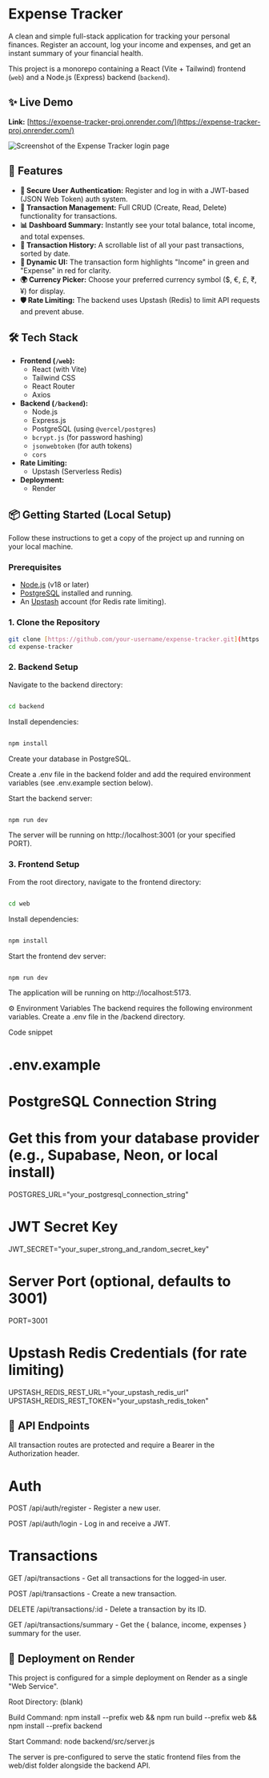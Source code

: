 # Expense Tracker

A clean and simple full-stack application for tracking your personal finances. Register an account, log your income and expenses, and get an instant summary of your financial health.

This project is a monorepo containing a React (Vite + Tailwind) frontend (`web`) and a Node.js (Express) backend (`backend`).

## ✨ Live Demo

**Link:** [https://expense-tracker-proj.onrender.com/](https://expense-tracker-proj.onrender.com/)

![Screenshot of the Expense Tracker login page](image.png)

## 🚀 Features

* **🔐 Secure User Authentication:** Register and log in with a JWT-based (JSON Web Token) auth system.
* **💸 Transaction Management:** Full CRUD (Create, Read, Delete) functionality for transactions.
* **📊 Dashboard Summary:** Instantly see your total balance, total income, and total expenses.
* **📜 Transaction History:** A scrollable list of all your past transactions, sorted by date.
* **🎨 Dynamic UI:** The transaction form highlights "Income" in green and "Expense" in red for clarity.
* **🌍 Currency Picker:** Choose your preferred currency symbol ($, €, £, ₹, ¥) for display.
* **🛡️ Rate Limiting:** The backend uses Upstash (Redis) to limit API requests and prevent abuse.

## 🛠️ Tech Stack

* **Frontend (`/web`):**
    * React (with Vite)
    * Tailwind CSS
    * React Router
    * Axios
* **Backend (`/backend`):**
    * Node.js
    * Express.js
    * PostgreSQL (using `@vercel/postgres`)
    * `bcrypt.js` (for password hashing)
    * `jsonwebtoken` (for auth tokens)
    * `cors`
* **Rate Limiting:**
    * Upstash (Serverless Redis)
* **Deployment:**
    * Render

## 📦 Getting Started (Local Setup)

Follow these instructions to get a copy of the project up and running on your local machine.

### Prerequisites

* [Node.js](https://nodejs.org/) (v18 or later)
* [PostgreSQL](https://www.postgresql.org/download/) installed and running.
* An [Upstash](https://upstash.com/) account (for Redis rate limiting).

### 1. Clone the Repository

```bash
git clone [https://github.com/your-username/expense-tracker.git](https://github.com/your-username/expense-tracker.git)
cd expense-tracker
```

### 2. Backend Setup
Navigate to the backend directory:

```Bash

cd backend
```
Install dependencies:

```Bash

npm install
```
Create your database in PostgreSQL.

Create a .env file in the backend folder and add the required environment variables (see .env.example section below).

Start the backend server:

```Bash

npm run dev
```
The server will be running on http://localhost:3001 (or your specified PORT).

### 3. Frontend Setup
From the root directory, navigate to the frontend directory:

```Bash

cd web
```
Install dependencies:

```Bash

npm install
```
Start the frontend dev server:

```Bash

npm run dev
```
The application will be running on http://localhost:5173.

⚙️ Environment Variables
The backend requires the following environment variables. Create a .env file in the /backend directory.

Code snippet

# .env.example

# PostgreSQL Connection String
# Get this from your database provider (e.g., Supabase, Neon, or local install)
POSTGRES_URL="your_postgresql_connection_string"

# JWT Secret Key
JWT_SECRET="your_super_strong_and_random_secret_key"

# Server Port (optional, defaults to 3001)
PORT=3001

# Upstash Redis Credentials (for rate limiting)
UPSTASH_REDIS_REST_URL="your_upstash_redis_url"
UPSTASH_REDIS_REST_TOKEN="your_upstash_redis_token"
## 📝 API Endpoints
All transaction routes are protected and require a Bearer <token> in the Authorization header.

# Auth
POST /api/auth/register - Register a new user.

POST /api/auth/login - Log in and receive a JWT.

# Transactions
GET /api/transactions - Get all transactions for the logged-in user.

POST /api/transactions - Create a new transaction.

DELETE /api/transactions/:id - Delete a transaction by its ID.

GET /api/transactions/summary - Get the { balance, income, expenses } summary for the user.

## 🚀 Deployment on Render
This project is configured for a simple deployment on Render as a single "Web Service".

Root Directory: (blank)

Build Command: npm install --prefix web && npm run build --prefix web && npm install --prefix backend

Start Command: node backend/src/server.js

The server is pre-configured to serve the static frontend files from the web/dist folder alongside the backend API.
